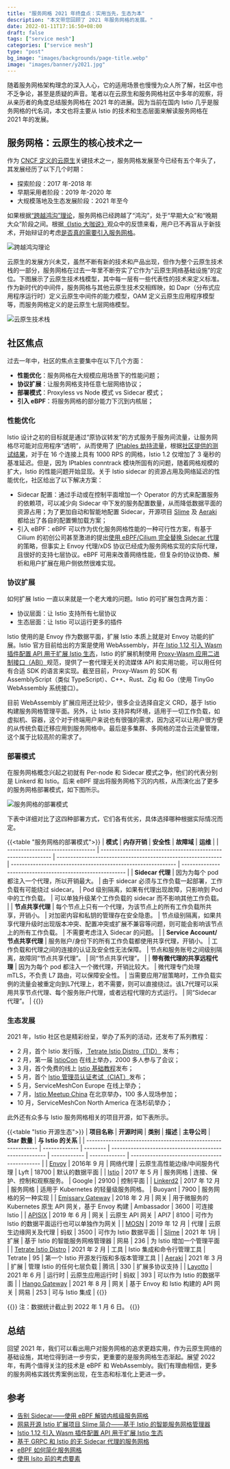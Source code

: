 ```yaml
---
title: "服务网格 2021 年终盘点：实用当先，生态为本"
description: "本文带您回顾了 2021 年服务网格的发展。"
date: 2022-01-11T17:16:50+08:00
draft: false
tags: ["service mesh"]
categories: ["service mesh"]
type: "post"
bg_image: "images/backgrounds/page-title.webp"
image: "images/banner/y2021.jpg"
---
```


随着服务网格架构理念的深入人心，它的适用场景也慢慢为众人所了解，社区中也不乏争论，甚至是质疑的声音。笔者以在云原生和服务网格社区中多年的观察，将从亲历者的角度总结服务网格在 2021 年的进展。因为当前在国内 Istio 几乎是服务网格的代名词，本文也将主要从 Istio 的技术和生态层面来解读服务网格在 2021 年的发展。

## 服务网格：云原生的核心技术之一

作为 [CNCF 定义的云原生](https://github.com/cncf/toc/blob/main/DEFINITION.md)关键技术之一，服务网格发展至今已经有五个年头了，其发展经历了以下几个时期：

- 探索阶段：2017 年-2018 年
- 早期采用者阶段：2019 年-2020 年
- 大规模落地及生态发展阶段：2021 年至今

如果根据[“跨越鸿沟”理论](https://thinkinsights.net/strategy/crossing-the-chasm/)，服务网格已经跨越了“鸿沟”，处于“早期大众”和“晚期大众”阶段之间。根据[《Istio 大咖说》](https://cloudnative.to/sig-istio/big-talk/overview.html)观众中的反馈来看，用户已不再盲从于新技术，开始辩证的考虑[是否真的需要引入服务网格](https://cloudnative.to/sig-istio/begin/before-you-begin.html)。

![跨越鸿沟理论](008i3skNly1gyc468pf0sj318g0p0tax.jpg) 

云原生的发展方兴未艾，虽然不断有新的技术和产品出现，但作为整个云原生技术栈的一部分，服务网格在过去一年里不断夯实了它作为“云原生网络基础设施”的定位。下图展示了云原生技术栈模型，其中每一层有一些代表性的技术来定义标准。作为新时代的中间件，服务网格与其他云原生技术交相辉映，如 Dapr（分布式应用程序运行时）定义云原生中间件的能力模型，OAM 定义云原生应用程序模型等，而服务网格定义的是云原生七层网络模型。

![云原生技术栈](008i3skNly1gyc4698fi8j30w40u0adk.jpg) 

## 社区焦点

过去一年中，社区的焦点主要集中在以下几个方面：

- **性能优化**：服务网格在大规模应用场景下的性能问题；
- **协议扩展**：让服务网格支持任意七层网络协议；
- **部署模式**：Proxyless vs Node 模式 vs Sidecar 模式；
- **引入 eBPF**：将服务网格的部分能力下沉到内核层；

### 性能优化

Istio 设计之初的目标就是通过“原协议转发”的方式服务于服务间流量，让服务网格尽可能对应用程序“透明”，从而使用了 [IPtables 劫持流量](https://jimmysong.io/blog/envoy-sidecar-injection-in-istio-service-mesh-deep-dive/)，根据[社区提供的测试结果](https://istio.io/latest/zh/blog/2019/performance-best-practices/)，对于在 16 个连接上具有 1000 RPS 的网格，Istio 1.2 仅增加了 3 毫秒的基准延迟。但是，因为 IPtables conntrack 模块所固有的问题，随着网格规模的扩大，Istio 的性能问题开始显现。关于 Istio sidecar 的资源占用及网络延迟的性能优化，社区给出了以下解决方案：

- Sidecar 配置：通过手动或在控制平面增加一个 Operator 的方式来配置服务的依赖项，可以减少向 Sidecar 中下发的服务配置数量，从而降低数据平面的资源占用；为了更加自动和智能地配置 Sidecar，开源项目 [Slime](https://cloudnative.to/blog/smart-istio-management-plane-slime/) 及 [Aeraki](https://github.com/aeraki-framework/aeraki) 都给出了各自的配置懒加载方案；
- 引入 eBPF：eBPF 可以作为优化服务网格性能的一种可行性方案，有基于 Cilium 的初创公司甚至激进的提出[使用 eBPF/Cilium 完全替换 Sidecar 代理](https://cloudnative.to/blog/ebpf-solve-service-mesh-sidecar/)的策略，但事实上 Envoy 代理/xDS 协议已经成为服务网格实现的实际代理，且很好的支持七层协议。eBPF 可用来改善网络性能，但复杂的协议协商、解析和用户扩展在用户侧依然很难实现。

### 协议扩展

如何扩展 Istio 一直以来就是一个老大难的问题。Istio 的可扩展包含两方面：

- 协议层面：让 Istio 支持所有七层协议
- 生态层面：让 Istio 可以运行更多的插件

Istio 使用的是 Envoy 作为数据平面，扩展 Istio 本质上就是对 Envoy 功能的扩展。Istio 官方目前给出的方案是使用 WebAssembly，并在[ Istio 1.12 引入 Wasm 插件配置 API 用于扩展 Istio 生态](https://cloudnative.to/blog/istio-wasm-extensions-and-ecosystem/)，Istio 的扩展机制使用 [Proxy-Wasm 应用二进制接口（ABI）](https://github.com/proxy-wasm/spec)规范，提供了一套代理无关的流媒体 API 和实用功能，可以用任何有合适 SDK 的语言来实现。截至目前，Proxy-Wasm 的 SDK 有 AssemblyScript（类似 TypeScript）、C++、Rust、Zig 和 Go（使用 TinyGo WebAssembly 系统接口）。

目前 WebAssembly 扩展应用还比较少，很多企业选择自定义 CRD，基于 Istio 构建服务网格管理平面。另外，让 Istio 支持异构环境，适用于一切工作负载，如虚拟机、容器，这个对于终端用户来说也有很强的需求，因为这可以让用户很方便的从传统负载迁移应用到服务网格中。最后是多集群、多网格的混合云流量管理，这个属于比较高阶的需求了。

### 部署模式

在服务网格概念兴起之初就有 Per-node 和 Sidecar 模式之争，他们的代表分别是 Linkerd 和 Istio。后来 eBPF 提出将服务网格下沉的内核，从而演化出了更多的服务网格部署模式，如下图所示。

![服务网格的部署模式](service-mesh-arch.png) 

下表中详细对比了这四种部署方式，它们各有优劣，具体选择哪种根据实际情况而定。

{{<table "服务网格的部署模式">}}
| **模式**                         | **内存开销**                                                 | **安全性**                                                   | **故障域**                                                   | **运维**                                                  |
| -------------------------------- | ------------------------------------------------------------ | ------------------------------------------------------------ | ------------------------------------------------------------ | --------------------------------------------------------- |
| **Sidecar 代理**                 | 因为为每个 pod 都注入一个代理，所以开销最大。                | 由于 sidecar 必须与工作负载一起部署，工作负载有可能绕过 sidecar。 | Pod 级别隔离，如果有代理出现故障，只影响到 Pod 中的工作负载。 | 可以单独升级某个工作负载的 sidecar 而不影响其他工作负载。 |
| **节点共享代理**                 | 每个节点上只有一个代理，为该节点上的所有工作负载所共享，开销小。 | 对加密内容和私钥的管理存在安全隐患。                         | 节点级别隔离，如果共享代理升级时出现版本冲突、配置冲突或扩展不兼容等问题，则可能会影响该节点上的所有工作负载。 | 不需要考虑注入 Sidecar 的问题。                           |
| **Service Account/节点共享代理** | 服务账户/身份下的所有工作负载都使用共享代理，开销小。        | 工作负载和代理之间的连接的认证及安全性无法保障。             | 节点和服务账号之间级别隔离，故障同“节点共享代理”。           | 同“节点共享代理”。                                        |
| **带有微代理的共享远程代理**     | 因为为每个 pod 都注入一个微代理，开销比较大。                | 微代理专门处理 mTLS，不负责 L7 路由，可以保障安全性。        | 当需要应用7层策略时，工作负载实例的流量会被重定向到L7代理上，若不需要，则可以直接绕过。该L7代理可以采用共享节点代理、每个服务账户代理，或者远程代理的方式运行。 | 同“Sidecar 代理”。                                        |
{{</table>}}

### 生态发展

2021 年，Istio 社区也是精彩纷呈，举办了系列的活动，还发布了系列教程：

- 2 月，首个 Istio 发行版，[ Tetrate Istio Distro（TID）](https://istio.tetratelabs.io/) 发布；
- 2 月，第一届 [IstioCon](https://events.istio.io/istiocon-2021/) 在线上举办，2000 多人参与了会议；
- 3 月，首个免费的线上 [Istio 基础教程](https://academy.tetrate.io/courses/istio-fundamentals-zh)发布；
- 5 月，首个 [Istio 管理员认证考试（CIAT）](https://academy.tetrate.io/courses/certified-istio-administrator)发布；
- 5 月，ServiceMeshCon Europe 在线上举办；
- 7 月，[Istio Meetup China](https://istio.io/latest/zh/blog/2021/istiomeetups-china/) 在北京举办，100 多人现场参加；
- 10 月，ServiceMeshCon North America 在洛杉矶举办；

此外还有众多与 Istio 服务网格相关的项目开源，如下表所示。

{{<table "Istio 开源生态">}}
| **项目名称**                                                 | **开源时间**  | **类别** | **描述**                                               | **主导公司** | **Star 数量** | **与 Istio 的关系**                           |
| ------------------------------------------------------------ | ------------- | -------- | ------------------------------------------------------ | ------------ | ------------- | --------------------------------------------- |
| [Envoy](https://github.com/envoyproxy/envoy)                 | 2016年 9 月   | 网络代理 | 云原生高性能边缘/中间服务代理                          | Lyft         | 18700         | 默认的数据平面                                |
| [Istio](https://github.com/istio/istio/)                     | 2017 年 5 月  | 服务网格 | 连接、保护、控制和观察服务。                           | Google       | 29100         | 控制平面                                      |
| [Linkerd2](https://github.com/linkerd/linkerd2)              | 2017 年 12 月 | 服务网格 | 适用于 Kubernetes 的轻量级服务网格。                   | Buoyant      | 7900          | 服务网格的另一种实现                          |
| [Emissary Gateway](https://github.com/emissary-ingress/emissary) | 2018 年 2 月  | 网关     | 用于微服务的 Kubernetes 原生 API 网关，基于 Envoy 构建 | Ambassador   | 3600          | 可连接 Istio                                  |
| [APISIX](https://github.com/apache/apisix)                   | 2019 年 6 月  | 网关     | 云原生 API 网关                                        | API7         | 8100          | 可作为 Istio 的数据平面运行也可以单独作为网关 |
| [MOSN](https://github.com/mosn/mosn)                         | 2019 年 12 月 | 代理     | 云原生边缘网关及代理                                   | 蚂蚁         | 3500          | 可作为 Istio 数据平面                         |
| [Slime](https://github.com/slime-io/slime)                   | 2021 年 1月   | 扩展     | 基于 Istio 的智能服务网格管理器                        | 网易         | 236           | 为 Istio 增加一个管理平面                     |
| [Tetrate Istio Distro](https://github.com/tetratelabs/getmesh) | 2021 年 2 月  | 工具     | Istio 集成和命令行管理工具                             | Tetrate      | 95            | 第一个 Istio 开源发行版和多版本管理工具       |
| [Aeraki](https://github.com/aeraki-framework/aeraki)         | 2021 年 3 月  | 扩展     | 管理 Istio 的任何七层负载                              | 腾讯         | 330           | 扩展多协议支持                                |
| [Layotto](https://github.com/mosn/layotto/)                  | 2021 年 6 月  | 运行时   | 云原生应用运行时                                       | 蚂蚁         | 393           | 可以作为 Istio 的数据平面                     |
| [Hango Gateway](https://github.com/hango-io/hango-gateway)   | 2021 年 8 月  | 网关     | 基于 Envoy 和 Istio 构建的 API 网关                    | 网易         | 253           | 可与 Istio 集成                               |
{{</table>}}

{{<callout note>}}
注：数据统计截止到 2022 年 1 月 6 日。
{{</callout>}}

## 总结

回望 2021 年，我们可以看出用户对服务网格的追求更趋实用，作为云原生网络的基础设施，其地位得到进一步夯实，更重要的是服务网格生态渐起。展望 2022 年，有两个值得关注的技术是 eBPF 和 WebAssembly。我们有理由相信，更多的服务网格实践优秀案例出现，在生态和标准化上更进一步。

## 参考

- [告别 Sidecar——使用 eBPF 解锁内核级服务网格](https://cloudnative.to/blog/ebpf-solve-service-mesh-sidecar/)
- [网易开源 Istio 扩展项目 Slime 简介——基于 Istio 的智能服务网格管理器](https://cloudnative.to/blog/smart-istio-management-plane-slime/)
- [Istio 1.12 引入 Wasm 插件配置 API 用于扩展 Istio 生态](https://cloudnative.to/blog/istio-wasm-extensions-and-ecosystem/)
- [基于 GRPC 和 Istio 的无 Sidecar 代理的服务网格](https://cloudnative.to/blog/grpc-proxyless-service-mesh/)
- [eBPF 如何简化服务网格](https://cloudnative.to/blog/how-ebpf-streamlines-the-service-mesh/)
- [使用 Isito 前的考虑要素](https://cloudnative.to/sig-istio/begin/before-you-begin.html)
